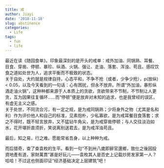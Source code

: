 ```yaml
---
title: 戒
author: Jiayi
date: '2018-11-18'
slug: abstinence
categories:
  - Life
tags:
  - fun
  - life
---
```

最近在读《随园食单》。印象最深刻的是开头的戒单：戒外加油、同锅熟、耳餐、目食、穿凿、停顿、暴珍、纵酒、火锅、强让、走油、落套、浑浊、苟且。感叹饮食之道如处世为人，追求平衡而不极致的状态。  
关于自处，大约就是规律自持，心态平和，不争不抢（或者，少争少抢），p(放纵) < 0.05，以及今天看到的一句话：心有困扰，但永不放弃。所谓“外加油，暴殄纵酒走油火锅”，这种种都来源于人本质上的贪欲，贪欲带来不节制，不节制让人更贪，互为因果往复循环……而“停顿”便是放弃对未知的追求，也是我曾经的误区，有虚无主义之感。  
关于处世，不同流合污，有一定之规，是为戒同锅熟；少将身外之物（尤其是名和利）作为评价他人和自己的标准，见素抱朴，少私寡欲，是为戒耳餐目食落套；求之不得时，既不轻言放弃，又不猛钻牛角尖，是为戒穿凿停顿；与人交往淡泊如水，花开堪折直须折，笑说离别送君去，是为戒浑浊苟且。  

最后，知之易，行之难。愿能常省吾身，以上种种为戒。
  
而后猎奇，查了查袁枚的生平。看到一句“不到卅八歲即辭官還鄉，致仕之後因投資地產有道，家財萬貫”甚是好玩儿——袁枚其人是否史上记载炒房发家第一人？哈哈！不过这也侧面印证“经济基础决定上层建筑”吧！

